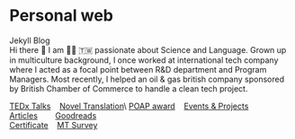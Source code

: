 # Personal web 
Jekyll Blog\
Hi there :wave: I am :woman_technologist: :taiwan: passionate about Science and Language. Grown up in multiculture background, I once worked at international tech company where I acted as a focal point between R&D department and Program Managers. Most recently, I helped an oil & gas british company sponsored by British Chamber of Commerce to handle a clean tech project.

[TEDx Talks](https://www.ted.com/profiles/3699807/translator) &nbsp; &nbsp;[Novel Translation](https://issuu.com/avaruan/docs/_______________)\
[POAP award](https://www.gitpoap.io/p/0xd777e838ca719946e4bf6d65a48f0a49ad6fab1c) &nbsp; &nbsp;[Events & Projects](https://ava517.github.io/Attended.html)\
[Articles](https://ava517.medium.com) &nbsp; &nbsp; &nbsp; &nbsp;[Goodreads](https://www.goodreads.com/user/show/44009437-ava-ruan)\
[Certificate](https://ava517.github.io/Certificates.html) &nbsp; &nbsp;[MT Survey](https://ava517.github.io/Survey.html)
